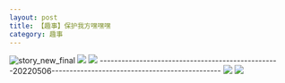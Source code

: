 ```yaml
---
layout: post
title: 【趣事】保护我方嘿嘿嘿
category: 趣事
---
```

![story_new_final](http://rzda7rj3c.hd-bkt.clouddn.com/img/story_new_final_0322.png)
![](http://rzdb2xp2h.hd-bkt.clouddn.com/img/funny-220505-1.jpg)
![](http://rzdb2xp2h.hd-bkt.clouddn.com/img/funny-220505-2.jpg)
--------------------------------------------------20220506-----------------------------------------------
![](http://rzdb2xp2h.hd-bkt.clouddn.com/img/pel-220506-4.jpg)
![](http://rzdb2xp2h.hd-bkt.clouddn.com/img/pel-220506-7.jpg)




